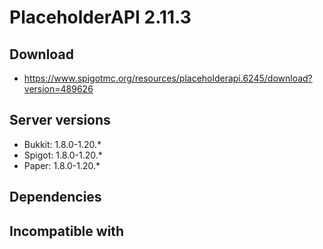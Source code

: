 # PlaceholderAPI 2.11.3

## Download
- https://www.spigotmc.org/resources/placeholderapi.6245/download?version=489626

## Server versions
- Bukkit: 1.8.0-1.20.*
- Spigot: 1.8.0-1.20.*
- Paper: 1.8.0-1.20.*

## Dependencies

## Incompatible with